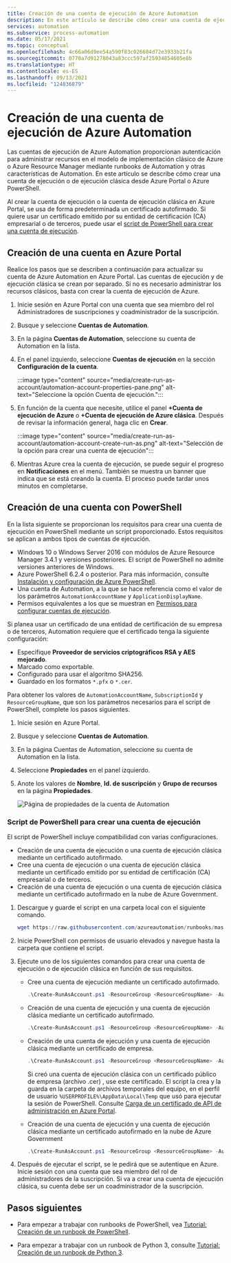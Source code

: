 ```yaml
---
title: Creación de una cuenta de ejecución de Azure Automation
description: En este artículo se describe cómo crear una cuenta de ejecución de Azure Automation con PowerShell o desde Azure Portal.
services: automation
ms.subservice: process-automation
ms.date: 05/17/2021
ms.topic: conceptual
ms.openlocfilehash: 4c66a06d9ee54a590f83c026604d72e3933b21fa
ms.sourcegitcommit: 0770a7d91278043a83ccc597af25934854605e8b
ms.translationtype: HT
ms.contentlocale: es-ES
ms.lasthandoff: 09/13/2021
ms.locfileid: "124836879"
---
```

# <a name="how-to-create-an-azure-automation-run-as-account"></a>Creación de una cuenta de ejecución de Azure Automation

Las cuentas de ejecución de Azure Automation proporcionan autenticación para administrar recursos en el modelo de implementación clásico de Azure o Azure Resource Manager mediante runbooks de Automation y otras características de Automation. En este artículo se describe cómo crear una cuenta de ejecución o de ejecución clásica desde Azure Portal o Azure PowerShell.

Al crear la cuenta de ejecución o la cuenta de ejecución clásica en Azure Portal, se usa de forma predeterminada un certificado autofirmado. Si quiere usar un certificado emitido por su entidad de certificación (CA) empresarial o de terceros, puede usar el [script de PowerShell para crear una cuenta de ejecución](#powershell-script-to-create-a-run-as-account).

## <a name="create-account-in-azure-portal"></a>Creación de una cuenta en Azure Portal

Realice los pasos que se describen a continuación para actualizar su cuenta de Azure Automation en Azure Portal. Las cuentas de ejecución y de ejecución clásica se crean por separado. Si no es necesario administrar los recursos clásicos, basta con crear la cuenta de ejecución de Azure.

1. Inicie sesión en Azure Portal con una cuenta que sea miembro del rol Administradores de suscripciones y coadministrador de la suscripción.

2. Busque y seleccione **Cuentas de Automation**.

3. En la página **Cuentas de Automation**, seleccione su cuenta de Automation en la lista.

4. En el panel izquierdo, seleccione **Cuentas de ejecución** en la sección **Configuración de la cuenta**.

    :::image type="content" source="media/create-run-as-account/automation-account-properties-pane.png" alt-text="Seleccione la opción Cuenta de ejecución.":::

5. En función de la cuenta que necesite, utilice el panel **+Cuenta de ejecución de Azure** o **+Cuenta de ejecución de Azure clásica**. Después de revisar la información general, haga clic en **Crear**.

    :::image type="content" source="media/create-run-as-account/automation-account-create-run-as.png" alt-text="Selección de la opción para crear una cuenta de ejecución":::

6. Mientras Azure crea la cuenta de ejecución, se puede seguir el progreso en **Notificaciones** en el menú. También se muestra un banner que indica que se está creando la cuenta. El proceso puede tardar unos minutos en completarse.

## <a name="create-account-using-powershell"></a>Creación de una cuenta con PowerShell

En la lista siguiente se proporcionan los requisitos para crear una cuenta de ejecución en PowerShell mediante un script proporcionado. Estos requisitos se aplican a ambos tipos de cuentas de ejecución.

* Windows 10 o Windows Server 2016 con módulos de Azure Resource Manager 3.4.1 y versiones posteriores. El script de PowerShell no admite versiones anteriores de Windows.
* Azure PowerShell 6.2.4 o posterior. Para más información, consulte [Instalación y configuración de Azure PowerShell](/powershell/azure/install-az-ps).
* Una cuenta de Automation, a la que se hace referencia como el valor de los parámetros `AutomationAccountName` y `ApplicationDisplayName`.
* Permisos equivalentes a los que se muestran en [Permisos para configurar cuentas de ejecución](automation-security-overview.md#permissions).

Si planea usar un certificado de una entidad de certificación de su empresa o de terceros, Automation requiere que el certificado tenga la siguiente configuración:

   * Especifique **Proveedor de servicios criptográficos RSA y AES mejorado**.
   * Marcado como exportable.
   * Configurado para usar el algoritmo SHA256.
   * Guardado en los formatos `*.pfx` o `*.cer`.

Para obtener los valores de `AutomationAccountName`, `SubscriptionId` y `ResourceGroupName`, que son los parámetros necesarios para el script de PowerShell, complete los pasos siguientes.

1. Inicie sesión en Azure Portal.

1. Busque y seleccione **Cuentas de Automation**.

1. En la página Cuentas de Automation, seleccione su cuenta de Automation en la lista.

1. Seleccione **Propiedades** en el panel izquierdo.

1. Anote los valores de **Nombre**, **Id. de suscripción** y **Grupo de recursos** en la página **Propiedades**.

   ![Página de propiedades de la cuenta de Automation](media/create-run-as-account/automation-account-properties.png)

### <a name="powershell-script-to-create-a-run-as-account"></a>Script de PowerShell para crear una cuenta de ejecución

El script de PowerShell incluye compatibilidad con varias configuraciones.

* Creación de una cuenta de ejecución o una cuenta de ejecución clásica mediante un certificado autofirmado.
* Cree una cuenta de ejecución o una cuenta de ejecución clásica mediante un certificado emitido por su entidad de certificación (CA) empresarial o de terceros.
* Creación de una cuenta de ejecución o una cuenta de ejecución clásica mediante un certificado autofirmado en la nube de Azure Government.

1. Descargue y guarde el script en una carpeta local con el siguiente comando.

    ```powershell
    wget https://raw.githubusercontent.com/azureautomation/runbooks/master/Utility/AzRunAs/Create-RunAsAccount.ps1 -outfile Create-RunAsAccount.ps1
    ```

2. Inicie PowerShell con permisos de usuario elevados y navegue hasta la carpeta que contiene el script.

3. Ejecute uno de los siguientes comandos para crear una cuenta de ejecución o de ejecución clásica en función de sus requisitos.

    * Cree una cuenta de ejecución mediante un certificado autofirmado.

        ```powershell
        .\Create-RunAsAccount.ps1 -ResourceGroup <ResourceGroupName> -AutomationAccountName <NameofAutomationAccount> -SubscriptionId <SubscriptionId> -ApplicationDisplayName <DisplayNameofAADApplication> -SelfSignedCertPlainPassword <StrongPassword> -CreateClassicRunAsAccount $false
        ```

    * Creación de una cuenta de ejecución y una cuenta de ejecución clásica mediante un certificado autofirmado.

        ```powershell
        .\Create-RunAsAccount.ps1 -ResourceGroup <ResourceGroupName> -AutomationAccountName <NameofAutomationAccount> -SubscriptionId <SubscriptionId> -ApplicationDisplayName <DisplayNameofAADApplication> -SelfSignedCertPlainPassword <StrongPassword> -CreateClassicRunAsAccount $true
        ```

    * Creación de una cuenta de ejecución y una cuenta de ejecución clásica mediante un certificado de empresa.

        ```powershell
        .\Create-RunAsAccount.ps1 -ResourceGroup <ResourceGroupName> -AutomationAccountName <NameofAutomationAccount> -SubscriptionId <SubscriptionId> -ApplicationDisplayName <DisplayNameofAADApplication>  -SelfSignedCertPlainPassword <StrongPassword> -CreateClassicRunAsAccount $true -EnterpriseCertPathForRunAsAccount <EnterpriseCertPfxPathForRunAsAccount> -EnterpriseCertPlainPasswordForRunAsAccount <StrongPassword> -EnterpriseCertPathForClassicRunAsAccount <EnterpriseCertPfxPathForClassicRunAsAccount> -EnterpriseCertPlainPasswordForClassicRunAsAccount <StrongPassword>
        ```

        Si creó una cuenta de ejecución clásica con un certificado público de empresa (archivo .cer) , use este certificado. El script la crea y la guarda en la carpeta de archivos temporales del equipo, en el perfil de usuario `%USERPROFILE%\AppData\Local\Temp` que usó para ejecutar la sesión de PowerShell. Consulte [Carga de un certificado de API de administración en Azure Portal](../cloud-services/cloud-services-configure-ssl-certificate-portal.md).

    * Creación de una cuenta de ejecución y una cuenta de ejecución clásica mediante un certificado autofirmado en la nube de Azure Government

        ```powershell
        .\Create-RunAsAccount.ps1 -ResourceGroup <ResourceGroupName> -AutomationAccountName <NameofAutomationAccount> -SubscriptionId <SubscriptionId> -ApplicationDisplayName <DisplayNameofAADApplication> -SelfSignedCertPlainPassword <StrongPassword> -CreateClassicRunAsAccount $true -EnvironmentName AzureUSGovernment
        ```

4. Después de ejecutar el script, se le pedirá que se autentique en Azure. Inicie sesión con una cuenta que sea miembro del rol de administradores de la suscripción. Si va a crear una cuenta de ejecución clásica, su cuenta debe ser un coadministrador de la suscripción.

## <a name="next-steps"></a>Pasos siguientes

* Para empezar a trabajar con runbooks de PowerShell, vea [Tutorial: Creación de un runbook de PowerShell](./learn/powershell-runbook-managed-identity.md).

* Para empezar a trabajar con un runbook de Python 3, consulte [Tutorial: Creación de un runbook de Python 3](learn/automation-tutorial-runbook-textual-python-3.md).